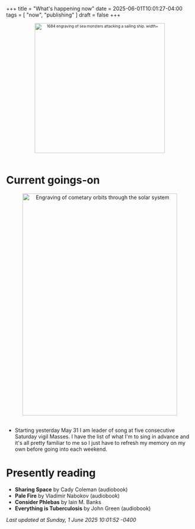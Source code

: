 +++
title = "What's happening now"
date = 2025-06-01T10:01:27-04:00
tags = [
    "now",
    "publishing"
]
draft = false
+++
<div align="center" style="font-size:x-small"><img src="https://milkfish08.s3.amazonaws.com/photo/blog/abovethefold/1684-untitled-engraving-of-sea-monsters-attacking-a-sailing-vessel-49fa31.jpg" alt="1684 engraving of sea monsters attacking a sailing ship. width="512" height="351" title="Sea monsters attacking a sailing ship" /></div><br clear="all" />

# Current goings-on

<div align="center"><img src="https://milkfish08.s3.amazonaws.com/photo/blog/comets.jpeg" height=600 width=417 alt="Engraving of cometary orbits through the solar system" title="Comets" /></div><br clear="all" />

* Starting yesterday May 31 I am leader of song at five consecutive Saturday vigil Masses.
I have the list of what I'm to sing in advance and it's all pretty familiar to me so I just have to refresh my memory on my own before going into each weekend.

# Presently reading

* __Sharing Space__ by Cady Coleman (audiobook)
* __Pale Fire__ by Vladimir Nabokov (audiobook)
* __Consider Phlebas__ by Iain M. Banks
* __Everything is Tuberculosis__ by John Green (audiobook)

*Last updated at Sunday, 1 June 2025 10:01:52 -0400*

